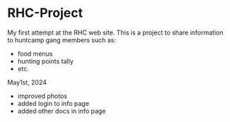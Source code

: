 # RHC-Project
My first attempt at the RHC web site.
This is a project to share information to huntcamp gang members such as:
- food menus
- hunting points tally
- etc.

May1st, 2024
- improved photos
- added login to info page
- added other docs in info page
